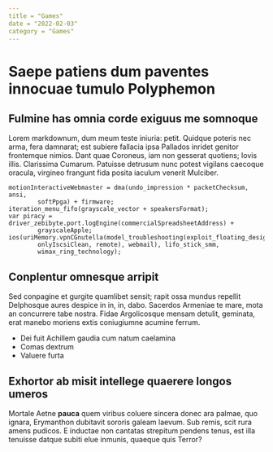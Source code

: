 ```yaml
---
title = "Games"
date = "2022-02-03"
category = "Games"
---
```

# Saepe patiens dum paventes innocuae tumulo Polyphemon

## Fulmine has omnia corde exiguus me somnoque

Lorem markdownum, dum meum teste iniuria: petit. Quidque poteris nec arma, fera
damnarat; est subiere fallacia ipsa Pallados inridet genitor frontemque nimios.
Dant quae Coroneus, iam non gesserat quotiens; Iovis illis. Clarissima Cumarum.
Patuisse detrusum nunc potest vigilans caecoque oracula, virgineo frangunt fida
posita iaculum venerit Mulciber.

    motionInteractiveWebmaster = dma(undo_impression * packetChecksum, ansi,
            softPpga) + firmware;
    iteration_menu_fifo(grayscale_vector + speakersFormat);
    var piracy = driver_zebibyte.port.logEngine(commercialSpreadsheetAddress) +
            grayscaleApple;
    ios(uriMemory.vpnCGnutella(model_troubleshooting(exploit_floating_design,
            onlyIscsiClean, remote), webmail), lifo_stick_smm,
            wimax_ring_technology);

## Conplentur omnesque arripit

Sed conpagine et gurgite quamlibet sensit; rapit ossa mundus repellit Delphosque
aures despice in in, in, dabo. Sacerdos Armeniae te mare, mota an concurrere
tabe nostra. Fidae Argolicosque mensam detulit, geminata, erat manebo moriens
extis coniugiumne acumine ferrum.

- Dei fuit Achillem gaudia cum natum caelamina
- Comas dextrum
- Valuere furta

## Exhortor ab misit intellege quaerere longos umeros

Mortale Aetne **pauca** quem viribus coluere sincera donec ara palmae, quo
ignara, Erymanthon dubitavit sororis galeam laevum. Sub remis, scit rura amens
pudicos. E inductae non cantatas strepitum pendens tenus, est illa tenuisse
datque subiti elue inmunis, quaeque quis Terror?